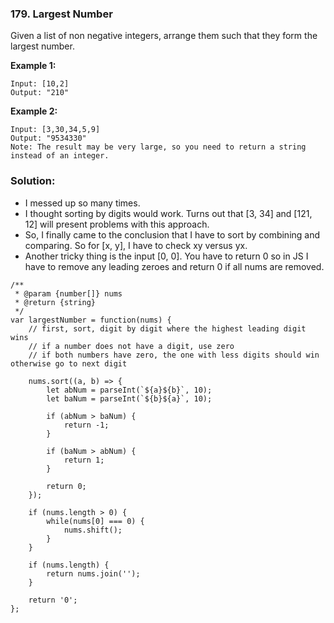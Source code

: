 ### 179. Largest Number

Given a list of non negative integers, arrange them such that they form the largest number.

**Example 1:**
```
Input: [10,2]
Output: "210"
```

**Example 2:**
```
Input: [3,30,34,5,9]
Output: "9534330"
Note: The result may be very large, so you need to return a string instead of an integer.
```

### Solution:
- I messed up so many times.
- I thought sorting by digits would work. Turns out that [3, 34] and [121, 12] will present problems with this approach.
- So, I finally came to the conclusion that I have to sort by combining and comparing. So for [x, y], I have to check xy versus yx.
- Another tricky thing is the input [0, 0]. You have to return 0 so in JS I have to remove any leading zeroes and return 0 if all nums are removed.

```
/**
 * @param {number[]} nums
 * @return {string}
 */
var largestNumber = function(nums) {
    // first, sort, digit by digit where the highest leading digit wins
    // if a number does not have a digit, use zero
    // if both numbers have zero, the one with less digits should win otherwise go to next digit
    
    nums.sort((a, b) => {
        let abNum = parseInt(`${a}${b}`, 10);
        let baNum = parseInt(`${b}${a}`, 10);
        
        if (abNum > baNum) {
            return -1;
        }
        
        if (baNum > abNum) {
            return 1;
        }
        
        return 0;
    });
    
    if (nums.length > 0) {
        while(nums[0] === 0) {
            nums.shift();
        }    
    }
    
    if (nums.length) {
        return nums.join('');
    }
    
    return '0';
};
```
